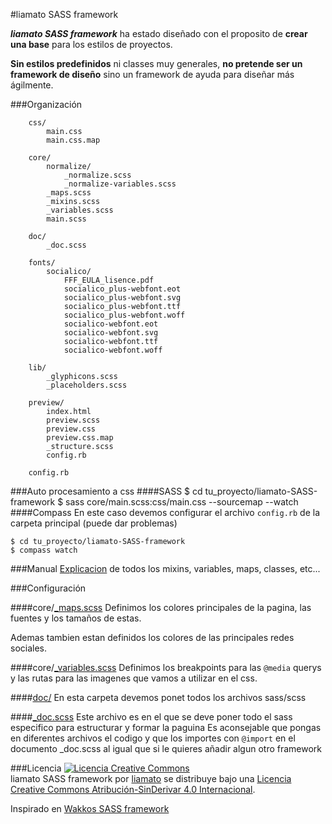 #liamato SASS framework

**_liamato SASS framework_** ha estado diseñado con el proposito de **crear una base** para los estilos de proyectos.

**Sin estilos predefinidos** ni classes muy generales, **no pretende ser un framework de diseño** sino un framework de ayuda para diseñar más ágilmente.

###Organización

```
    css/
        main.css
        main.css.map
    
    core/
        normalize/
            _normalize.scss
            _normalize-variables.scss
        _maps.scss
        _mixins.scss
        _variables.scss
        main.scss
    
    doc/
        _doc.scss
    
    fonts/
        socialico/
            FFF_EULA_lisence.pdf
            socialico_plus-webfont.eot
            socialico_plus-webfont.svg
            socialico_plus-webfont.ttf
            socialico_plus-webfont.woff
            socialico-webfont.eot
            socialico-webfont.svg
            socialico-webfont.ttf
            socialico-webfont.woff
    
    lib/
        _glyphicons.scss
        _placeholders.scss
        
    preview/
        index.html
        preview.scss
        preview.css
        preview.css.map
        _structure.scss
        config.rb
    
    config.rb
```

###Auto procesamiento a css
####SASS
    $ cd tu_proyecto/liamato-SASS-framework
    $ sass core/main.scss:css/main.css --sourcemap --watch
####Compass
En este caso devemos configurar el archivo ```config.rb``` de la carpeta principal (puede dar problemas)

    $ cd tu_proyecto/liamato-SASS-framework
    $ compass watch
    
###Manual
[Explicacion](man.md) de todos los mixins, variables, maps, classes, etc...

###Configuración

####core/[_maps.scss](core/maps.scss)
Definimos los colores principales de la pagina, las fuentes y los tamaños de estas.

Ademas tambien estan definidos los colores de las principales redes sociales.



####core/[_variables.scss](core/_variables.scss)
Definimos los breakpoints para las ```@media``` querys y las rutas para las imagenes que vamos a utilizar en el css.


####[doc/](doc/)
En esta carpeta devemos ponet todos los archivos sass/scss

####[_doc.scss](doc/_doc.scss)
Este archivo es en el que se deve poner todo el sass especifico para estructurar y formar la paguina
Es aconsejable que pongas en diferentes archivos el codigo y que los importes con ```@import``` en el documento _doc.scss al igual que si le quieres añadir algun otro framework

###Licencia
<a rel="license" href="http://creativecommons.org/licenses/by-nd/4.0/deed.es_ES"><img alt="Licencia Creative Commons" style="border-width:0" src="http://i.creativecommons.org/l/by-nd/4.0/88x31.png" /></a><br /><span xmlns:dct="http://purl.org/dc/terms/" href="http://purl.org/dc/dcmitype/Text" property="dct:title" rel="dct:type">liamato SASS framework</span> por <a xmlns:cc="http://creativecommons.org/ns#" href="https://github.com/liamato/" property="cc:attributionName" rel="cc:attributionURL">liamato</a> se distribuye bajo una <a rel="license" href="http://creativecommons.org/licenses/by-nd/4.0/deed.es_ES">Licencia Creative Commons Atribución-SinDerivar 4.0 Internacional</a>.<br />


Inspirado en [Wakkos SASS framework](https://github.com/Wakkos/Wakkos-CSS-Framework)